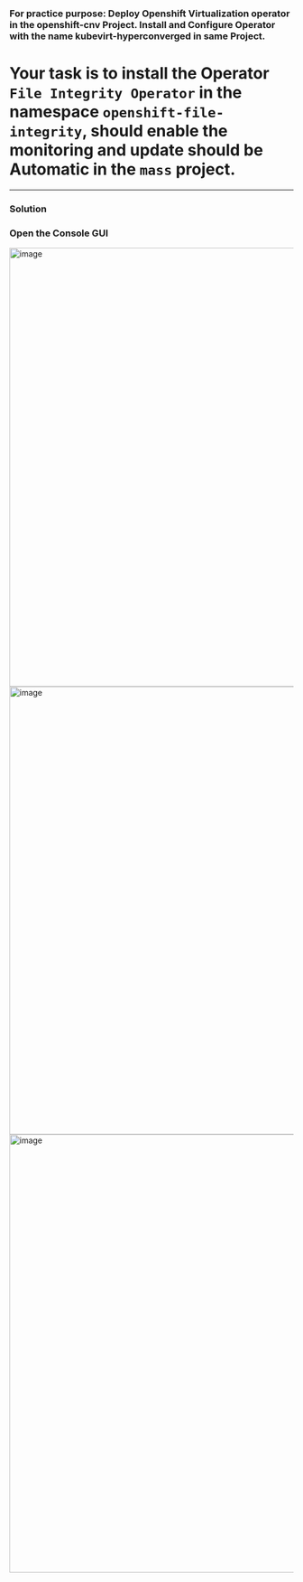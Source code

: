 ### For practice purpose: Deploy Openshift Virtualization operator in the openshift-cnv Project. Install and Configure Operator with the name kubevirt-hyperconverged in same Project.

# Your task is to install the Operator `File Integrity Operator` in the namespace `openshift-file-integrity`, should enable the monitoring and update should be Automatic in the `mass` project. 
---
### Solution

### Open the Console GUI

<img width="777" alt="image" src="https://github.com/user-attachments/assets/ca4f318b-b19c-41e3-af27-603dd7536e44" />



<img width="793" alt="image" src="https://github.com/user-attachments/assets/c4d3a281-d8a3-49cc-bb03-70991516b586" />


<img width="776" alt="image" src="https://github.com/user-attachments/assets/09caa8c7-6346-45f0-843e-cb225b31f4f2" />
